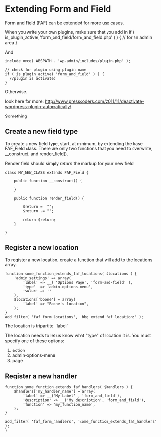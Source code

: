 Extending Form and Field
========================

Form and Field (FAF) can be extended for more use cases.

When you write your own plugins, make sure that you add in
	if ( is_plugin_active( 'form_and_field/form_and_field.php' ) ) {
		// for an admin area
	}

And

	include_once( ABSPATH . 'wp-admin/includes/plugin.php' );

	// check for plugin using plugin name
	if ( is_plugin_active( 'form_and_field' ) ) {
	  //plugin is activated
	} 

Otherwise.

look here for more: http://www.presscoders.com/2011/11/deactivate-wordpress-plugin-automatically/


Something

Create a new field type
-----------------------

To create a new field type, start, at minimum, by extending the base FAF_Field class. There are
only two functions that you need to overwrite, __construct. and render_field().

Render field should simply _return_ the markup for your new field.

	class MY_NEW_CLASS extends FAF_Field {
		
		public function __construct() {

		}

		public function render_field() {

			$return =  "";
			$return .= "";

			return $return;
		}

	}


Register a new location
-----------------------

To register a new location, create a function that will add to the locations array.

	function some_function_extends_faf_locations( $locations ) {
		'admin_settings' => array(
			'label' => __( 'Options Page', 'form-and-field' ),
			'type'	=> 'admin-options-menu',
			'value' => ''
		),
		$locations['boone'] = array(
			'label' => "Boone's location",
		);
	}
	add_filter( 'faf_form_locations', 'bbg_extend_faf_locations' );

The location is tripartite:
	'label'


The location needs to let us know what "type" of location it is. You must specify one of these options:

1. action
2. admin-options-menu
3. page

Register a new handler
----------------------

	function some_function_extends_faf_handlers( $handlers ) {
		$handlers['my_handler_name'] = array(
			'label' => __('My Label' , 'form_and_field'),
			'description' => __('My description', 'form_and_field'),
			'function' => 'my_function_name',
		);
	}

	add_filter( 'faf_form_handlers', 'some_function_extends_faf_handlers' );
	}

